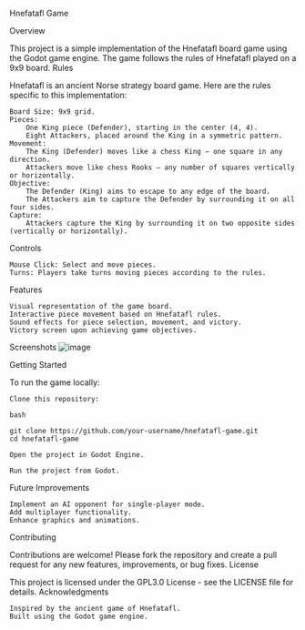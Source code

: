 Hnefatafl Game

Overview

This project is a simple implementation of the Hnefatafl board game using the Godot game engine. The game follows the rules of Hnefatafl played on a 9x9 board.
Rules

Hnefatafl is an ancient Norse strategy board game. Here are the rules specific to this implementation:

    Board Size: 9x9 grid.
    Pieces:
        One King piece (Defender), starting in the center (4, 4).
        Eight Attackers, placed around the King in a symmetric pattern.
    Movement:
        The King (Defender) moves like a chess King – one square in any direction.
        Attackers move like chess Rooks – any number of squares vertically or horizontally.
    Objective:
        The Defender (King) aims to escape to any edge of the board.
        The Attackers aim to capture the Defender by surrounding it on all four sides.
    Capture:
        Attackers capture the King by surrounding it on two opposite sides (vertically or horizontally).

Controls

    Mouse Click: Select and move pieces.
    Turns: Players take turns moving pieces according to the rules.

Features

    Visual representation of the game board.
    Interactive piece movement based on Hnefatafl rules.
    Sound effects for piece selection, movement, and victory.
    Victory screen upon achieving game objectives.
    
Screenshots
![image](https://github.com/ninsusinak/Hnefatafl/assets/57236213/aa579f49-051f-48d9-b7b8-966693bd434e)

Getting Started

To run the game locally:

    Clone this repository:

    bash

    git clone https://github.com/your-username/hnefatafl-game.git
    cd hnefatafl-game

    Open the project in Godot Engine.

    Run the project from Godot.

Future Improvements

    Implement an AI opponent for single-player mode.
    Add multiplayer functionality.
    Enhance graphics and animations.

Contributing

Contributions are welcome! Please fork the repository and create a pull request for any new features, improvements, or bug fixes.
License

This project is licensed under the GPL3.0 License - see the LICENSE file for details.
Acknowledgments

    Inspired by the ancient game of Hnefatafl.
    Built using the Godot game engine.
